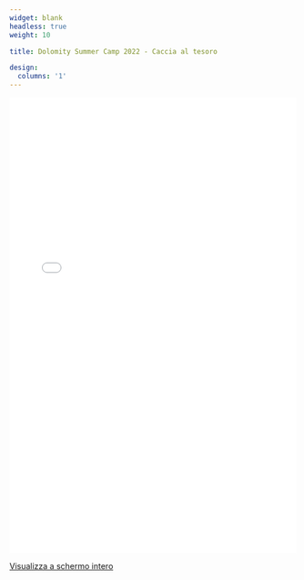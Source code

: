 ```yaml
---
widget: blank
headless: true
weight: 10

title: Dolomity Summer Camp 2022 - Caccia al tesoro

design:
  columns: '1'
---
```


<iframe width="100%" height="800px" frameborder="0" allowfullscreen src="//umap.openstreetmap.fr/it/map/dsc-caccia-al-tesoro_783611?scaleControl=false&miniMap=false&scrollWheelZoom=false&zoomControl=true&allowEdit=false&moreControl=true&searchControl=null&tilelayersControl=null&embedControl=null&datalayersControl=true&onLoadPanel=none&captionBar=false"></iframe><p><a href="//umap.openstreetmap.fr/it/map/dsc-caccia-al-tesoro_783611">Visualizza a schermo intero</a></p>